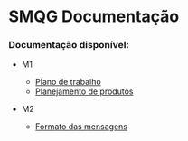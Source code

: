 # SMQG Documentação


### Documentação disponível:

- M1
    - [Plano de trabalho](m1/plano_de_trabalho.md)
    - [Planejamento de produtos](m1/planejamento_de_prod.md)

- M2
    - [Formato das mensagens](m2/formato_msg.md)